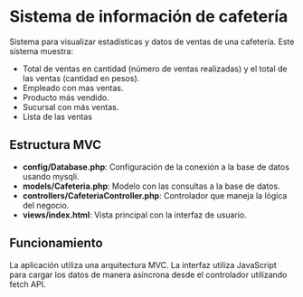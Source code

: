 # Sistema de información de cafetería

Sistema para visualizar estadísticas y datos de ventas de una cafetería. Este sistema muestra:

* Total de ventas en cantidad (número de ventas realizadas) y el total de las ventas (cantidad en pesos).
* Empleado con mas ventas.
* Producto más vendido.
* Sucursal con más ventas.
* Lista de las ventas

## Estructura MVC

- **config/Database.php**: Configuración de la conexión a la base de datos usando mysqli.
- **models/Cafeteria.php**: Modelo con las consultas a la base de datos.
- **controllers/CafeteriaController.php**: Controlador que maneja la lógica del negocio.
- **views/index.html**: Vista principal con la interfaz de usuario.

## Funcionamiento

La aplicación utiliza una arquitectura MVC. La interfaz utiliza JavaScript para cargar los datos de manera asíncrona desde el controlador utilizando fetch API.
